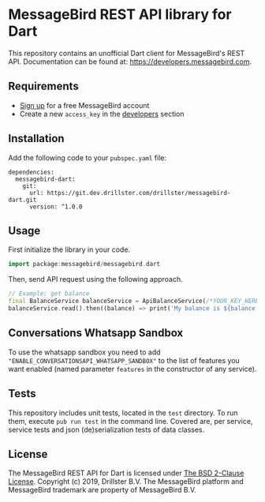 # MessageBird REST API library for Dart
This repository contains an unofficial Dart client for MessageBird's REST API. Documentation can be found at: https://developers.messagebird.com.

## Requirements
- [Sign up](https://www.messagebird.com/en/signup) for a free MessageBird account
- Create a new `access_key` in the [developers](https://www.messagebird.com/app/en/settings/developers/access) section

## Installation
Add the following code to your `pubspec.yaml` file:

```
dependencies:
  messagebird-dart:
    git:
      url: https://git.dev.drillster.com/drillster/messagebird-dart.git
      version: ^1.0.0
```

## Usage
First initialize the library in your code.
```dart
import package:messagebird/messagebird.dart
```

Then, send API request using the following approach.
```dart
// Example: get balance
final BalanceService balanceService = ApiBalanceService(/*YOUR_KEY_HERE*/);
balanceService.read().then((balance) => print('My balance is ${balance.amount}'));
```

## Conversations Whatsapp Sandbox
To use the whatsapp sandbox you need to add `"ENABLE_CONVERSATIONSAPI_WHATSAPP_SANDBOX"` to the list of features you want enabled (named parameter `features` in the constructor of any service).

## Tests
This repository includes unit tests, located in the `test` directory. To run them, execute `pub run test` in the command line. Covered are, per service, service tests and json (de)serialization tests of data classes.

## License
The MessageBird REST API for Dart is licensed under [The BSD 2-Clause License](http://opensource.org/licenses/BSD-2-Clause). Copyright (c) 2019, Drillster B.V. 
The MessageBird platform and MessageBird trademark are property of MessageBird B.V.